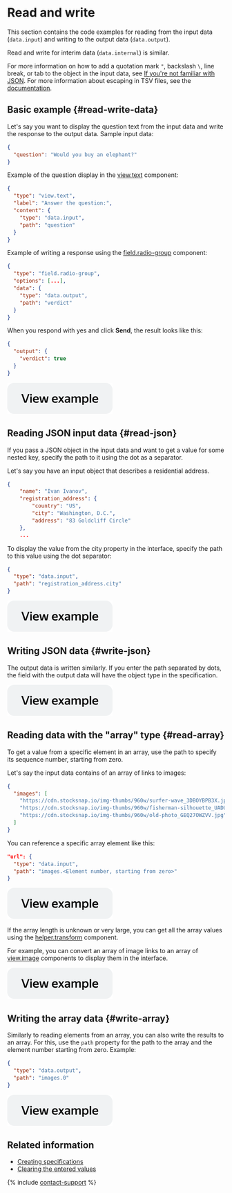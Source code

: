 # Read and write

This section contains the code examples for reading from the input data (`data.input`) and writing to the output data (`data.output`).

Read and write for interim data (`data.internal`) is similar.

For more information on how to add a quotation mark `"`, backslash `\`, line break, or tab to the object in the input data, see [If you're not familiar with JSON](../quickstart.md). For more information about escaping in TSV files, see the [documentation](../../guide/concepts/pool_csv.md).

## Basic example {#read-write-data}

Let's say you want to display the question text from the input data and write the response to the output data. Sample input data:
```json
{
  "question": "Would you buy an elephant?"
}
```
Example of the question display in the [view.text](../reference/view.text.md) component:
```json
{
  "type": "view.text",
  "label": "Answer the question:",
  "content": {
    "type": "data.input",
    "path": "question"
  }
}
```
Example of writing a response using the [field.radio-group](../reference/field.radio-group.md) component:
```json
{
  "type": "field.radio-group",
  "options": [...],
  "data": {
    "type": "data.output",
    "path": "verdict"
  }
}
```

When you respond with yes and click **Send**, the result looks like this:

```json
{
  "output": {
    "verdict": true
  }
}
```

[![image](../_images/buttons/view-example.svg)](https://ya.cc/t/oiZ8TkDU3YYtae)

## Reading JSON input data {#read-json}

If you pass a JSON object in the input data and want to get a value for some nested key, specify the path to it using the dot as a separator.

Let's say you have an input object that describes a residential address.
```json
{
    "name": "Ivan Ivanov",
    "registration_address": {
        "country": "US",
        "city": "Washington, D.C.",
        "address": "83 Goldcliff Circle"
    },
    ...
```

To display the value from the city property in the interface, specify the path to this value using the dot separator:
```json
{
  "type": "data.input",
  "path": "registration_address.city"
}
```


[![image](../_images/buttons/view-example.svg)](https://ya.cc/t/xBraBLTb3YYty4)


## Writing JSON data {#write-json}

The output data is written similarly. If you enter the path separated by dots, the field with the output data will have the object type in the specification.


[![image](../_images/buttons/view-example.svg)](https://ya.cc/t/ZySJWPri3YYuEw)


## Reading data with the "array" type {#read-array}

To get a value from a specific element in an array, use the path to specify its sequence number, starting from zero.

Let's say the input data contains of an array of links to images:
```json
{
  "images": [
    "https://cdn.stocksnap.io/img-thumbs/960w/surfer-wave_3DBOYBPB3X.jpg",
    "https://cdn.stocksnap.io/img-thumbs/960w/fisherman-silhouette_UADULRRHEK.jpg",
    "https://cdn.stocksnap.io/img-thumbs/960w/old-photo_GEQ27OWZVV.jpg"
  ]
}
```
You can reference a specific array element like this:
```json
"url": {
  "type": "data.input",
  "path": "images.<Element number, starting from zero>"
}
```


[![image](../_images/buttons/view-example.svg)](https://ya.cc/t/VyGcHg093YYubc)


If the array length is unknown or very large, you can get all the array values using the [helper.transform](../reference/helper.transform.md) component.

For example, you can convert an array of image links to an array of [view.image](../reference/view.image.md) components to display them in the interface.


[![image](../_images/buttons/view-example.svg)](https://ya.cc/t/VyGcHg093YYubc)


## Writing the array data {#write-array}

Similarly to reading elements from an array, you can also write the results to an array. For this, use the `path` property for the path to the array and the element number starting from zero. Example:
```json
{
  "type": "data.output",
  "path": "images.0"
}
```


[![image](../_images/buttons/view-example.svg)](https://ya.cc/t/VXkQ3nK83YYvAS)

## Related information

- [Creating specifications](create-specs.md)
- [Clearing the entered values](clear-data.md)

{% include [contact-support](../_includes/contact-support.md) %}
